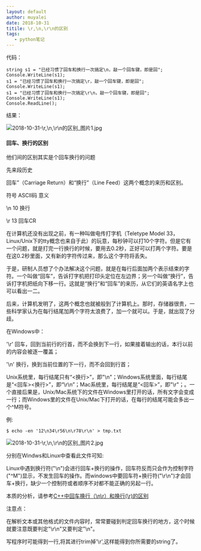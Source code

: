 ```yaml
---
layout: default
author: muyalei
date: 2018-10-31
titile: \r,\n,\r\n的区别
tags:
   - python笔记
---
```


代码：
```
string s1 = "已经习惯了回车和换行一次搞定\n，敲一个回车键，即是回";   
Console.WriteLine(s1);
s1 = "已经习惯了回车和换行一次搞定\r，敲一个回车键，即是回";
Console.WriteLine(s1);
s1 = "已经习惯了回车和换行一次搞定\r\n，敲一个回车键，即是回";
Console.WriteLine(s1);
Console.ReadLine();
```
结果：

![2018-10-31-\r,\n,\r\n的区别_图片1.jpg]()
#### 回车、换行的区别  
他们间的区别其实是个回车换行的问题

先来段历史

回车”（Carriage Return）和“换行”（Line Feed）这两个概念的来历和区别。

符号        ASCII码        意义

\n               10          换行

\r                13            回车CR

在计算机还没有出现之前，有一种叫做电传打字机（Teletype Model 33，Linux/Unix下的tty概念也来自于此）的玩意，每秒钟可以打10个字符。但是它有一个问题，就是打完一行换行的时候，要用去0.2秒，正好可以打两个字符。要是在这0.2秒里面，又有新的字符传过来，那么这个字符将丢失。

于是，研制人员想了个办法解决这个问题，就是在每行后面加两个表示结束的字符。一个叫做“回车”，告诉打字机把打印头定位在左边界；另一个叫做“换行”，告诉打字机把纸向下移一行。这就是“换行”和“回车”的来历，从它们的英语名字上也可以看出一二。

后来，计算机发明了，这两个概念也就被般到了计算机上。那时，存储器很贵，一些科学家认为在每行结尾加两个字符太浪费了，加一个就可以。于是，就出现了分歧。

在Windows中：

'\r' 回车，回到当前行的行首，而不会换到下一行，如果接着输出的话，本行以前的内容会被逐一覆盖；

'\n' 换行，换到当前位置的下一行，而不会回到行首；

Unix系统里，每行结尾只有“<换行>”，即"\n"；Windows系统里面，每行结尾是“<回车><换行>”，即“\r\n”；Mac系统里，每行结尾是“<回车>”，即"\r"；。一个直接后果是，Unix/Mac系统下的文件在Windows里打开的话，所有文字会变成一行；而Windows里的文件在Unix/Mac下打开的话，在每行的结尾可能会多出一个^M符号。

例:

`$ echo -en '12\n34\r56\n\r78\r\n' > tmp.txt`

![2018-10-31-\r,\n,\r\n的区别_图片2.jpg]()

分别在Windws和Linux中查看此文件可知:

Linux中遇到换行符("\n")会进行回车+换行的操作，回车符反而只会作为控制字符("^M")显示，不发生回车的操作。而windows中要回车符+换行符("\r\n")才会回车+换行，缺少一个控制符或者顺序不对都不能正确的另起一行。

本质的分析，请参考[C++中回车换行（\n\r）和换行(\r)的区别](https://blog.csdn.net/xiaofei2010/article/details/8458605)

 

注意点：

在解析文本或其他格式的文件内容时，常常要碰到判定回车换行的地方，这个时候就要注意既要判定"\r\n"又要判定"\n"。

写程序时可能得到一行,将其进行trim掉'\r',这样能得到你所需要的string了。
